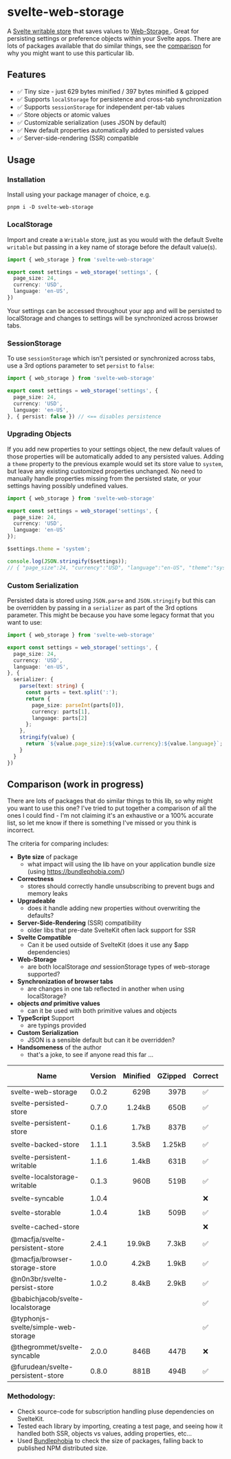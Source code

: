 # svelte-web-storage

A [Svelte writable store](https://svelte.dev/docs/svelte-store#writable) that saves values to [Web-Storage ](https://developer.mozilla.org/en-US/docs/Web/API/Web_Storage_API). Great for persisting settings or preference objects within your Svelte apps. There are lots of packages available that do similar things, see the [comparison](#comparison) for why you might want to use this particular lib.

## Features

- ✅ Tiny size - just 629 bytes minified / 397 bytes minified & gzipped
- ✅ Supports `localStorage` for persistence and cross-tab synchronization
- ✅ Supports `sessionStorage` for independent per-tab values
- ✅ Store objects or atomic values
- ✅ Customizable serialization (uses JSON by default)
- ✅ New default properties automatically added to persisted values
- ✅ Server-side-rendering (SSR) compatible

## Usage

### Installation

Install using your package manager of choice, e.g.

    pnpm i -D svelte-web-storage

### LocalStorage

Import and create a `Writable` store, just as you would with the default Svelte `writable` but passing in a key name of storage before the default value(s).

```ts
import { web_storage } from 'svelte-web-storage'

export const settings = web_storage('settings', {
  page_size: 24,
  currency: 'USD',
  language: 'en-US',
})
```

Your settings can be accessed throughout your app and will be persisted to localStorage and changes to settings will be synchronized across browser tabs.

### SessionStorage

To use `sessionStorage` which isn't persisted or synchronized across tabs, use a 3rd options parameter to set `persist` to `false`:

```ts
import { web_storage } from 'svelte-web-storage'

export const settings = web_storage('settings', {
  page_size: 24,
  currency: 'USD',
  language: 'en-US',
}, { persist: false }) // <== disables persistence
```

### Upgrading Objects

If you add new properties to your settings object, the new default values of those properties will be automatically added to any persisted values. Adding a `theme` property to the previous example would set its store value to `system`, but leave any existing customized properties unchanged. No need to manually handle properties missing from the persisted state, or your settings having possibly undefined values.

```ts
import { web_storage } from 'svelte-web-storage'

export const settings = web_storage('settings', {
  page_size: 24,
  currency: 'USD',
  language: 'en-US'
});

$settings.theme = 'system';

console.log(JSON.stringify($settings));
// { "page_size":24, "currency":"USD", "language":"en-US", "theme":"system" }
```

### Custom Serialization

Persisted data is stored using `JSON.parse` and `JSON.stringify` but this can be overridden by passing in a `serializer` as part of the 3rd options parameter. This might be because you have some legacy format that you want to use:

```ts
import { web_storage } from 'svelte-web-storage'

export const settings = web_storage('settings', {
  page_size: 24,
  currency: 'USD',
  language: 'en-US',
}, {
  serializer: {
    parse(text: string) {
      const parts = text.split(':');
      return {
        page_size: parseInt(parts[0]),
        currency: parts[1],
        language: parts[2]
      };
    },
    stringify(value) {
      return `${value.page_size}:${value.currency}:${value.language}`;
    }
  }
})
```

## Comparison (work in progress)

There are lots of packages that do similar things to this lib, so why might you want to use this one? I've tried to put together a comparison of all the ones I could find - I'm not claiming it's an exhaustive or a 100% accurate list, so let me know if there is something I've missed or you think is incorrect.

The criteria for comparing includes:

- **Byte size** of package
  - what impact will using the lib have on your application bundle size (using https://bundlephobia.com/)
- **Correctness**
  - stores should correctly handle unsubscribing to prevent bugs and memory leaks
- **Upgradeable**
  - does it handle adding new properties without overwriting the defaults?
- **Server-Side-Rendering** (SSR) compatibility
  - older libs that pre-date SvelteKit often lack support for SSR
- **Svelte Compatible**
  - Can it be used outside of SvelteKit (does it use any $app dependencies)
- **Web-Storage**
  - are both localStorage _and_ sessionStorage types of web-storage supported?
- **Synchronization of browser tabs**
  - are changes in one tab reflected in another when using localStorage?
- **objects _and_ primitive values**
  - can it be used with both primitive values and objects
- **TypeScript** Support
  - are typings provided
- **Custom Serialization**
  - JSON is a sensible default but can it be overridden?
- **Handsomeness** of the author
  - that's a joke, to see if anyone read this far ...

| Name                                | Version | Minified | GZipped | Correct | Upgrade |  SSR  | SK Deps | Session | Sync  | Values |  TS   | Serialize |
| ----------------------------------- | ------- | -------: | ------: | :-----: | :-----: | :---: | :-----: | :-----: | :---: | :----: | :---: | :-------: |
| svelte-web-storage                  | 0.0.2   |     629B |    397B |    ✅    |    ✅    |   ✅   |    ✅    |    ✅    |   ✅   |   ✅    |   ✅   |     ✅     |
| svelte-persisted-store              | 0.7.0   |   1.24kB |    650B |    ✅    |    ❓    |   ❓   |    ❓    |    ❓    |   ❓   |   ❓    |   ❓   |     ❓     |
| svelte-persistent-store             | 0.1.6   |    1.7kB |    837B |    ✅    |    ❓    |   ❓   |    ❓    |    ❓    |   ❓   |   ❓    |   ❓   |     ❓     |
| svelte-backed-store                 | 1.1.1   |    3.5kB |  1.25kB |    ✅    |    ❓    |   ❓   |    ❓    |    ❓    |   ❓   |   ❓    |   ❓   |     ❓     |
| svelte-persistent-writable          | 1.1.6   |    1.4kB |    631B |    ✅    |    ❓    |   ❓   |    ❓    |    ❓    |   ❓   |   ❓    |   ❓   |     ❓     |
| svelte-localstorage-writable        | 0.1.3   |     960B |    519B |    ✅    |    ❓    |   ❓   |    ❓    |    ❓    |   ❓   |   ❓    |   ❓   |     ❓     |
| svelte-syncable                     | 1.0.4   |          |         |    ❌    |    ❓    |   ❓   |    ❓    |    ❓    |   ❓   |   ❓    |   ❓   |     ❓     |
| svelte-storable                     | 1.0.4   |      1kB |    509B |    ✅    |    ❓    |   ❌   |    ❓    |    ❓    |   ❓   |   ❓    |   ❓   |     ❓     |
| svelte-cached-store                 |         |          |         |    ❌    |    ❓    |   ❓   |    ❓    |    ❓    |   ❓   |   ❓    |   ❓   |     ❓     |
| @macfja/svelte-persistent-store     | 2.4.1   |   19.9kB |   7.3kB |    ✅    |    ❓    |   ❓   |    ❓    |    ❓    |   ❓   |   ❓    |   ❓   |     ❓     |
| @macfja/browser-storage-store       | 1.0.0   |    4.2kB |   1.9kB |    ✅    |    ❓    |   ❓   |    ❓    |    ❓    |   ❓   |   ❓    |   ❓   |     ❓     |
| @n0n3br/svelte-persist-store        | 1.0.2   |    8.4kB |   2.9kB |    ✅    |    ❓    |   ❓   |    ❓    |    ❓    |   ❓   |   ❓    |   ❓   |     ❓     |
| @babichjacob/svelte-localstorage    |         |          |         |    ✅    |    ❓    |   ❓   |    ❓    |    ❓    |   ❓   |   ❓    |   ❓   |     ❓     |
| @typhonjs-svelte/simple-web-storage |         |          |         |    ✅    |    ❓    |   ❓   |    ❓    |    ❓    |   ❓   |   ❓    |   ❓   |     ❓     |
| @thegrommet/svelte-syncable         | 2.0.0   |     846B |    447B |    ❌    |    ❓    |   ❓   |    ❓    |    ❓    |   ❓   |   ❓    |   ❓   |     ❓     |
| @furudean/svelte-persistent-store   | 0.8.0   |     881B |    494B |    ✅    |    ❓    |   ❓   |    ❓    |    ❓    |   ❓   |   ❓    |   ❓   |     ❓     |

### Methodology:

- Check source-code for subscription handling pluse dependencies on SvelteKit.
- Tested each library by importing, creating a test page, and seeing how it handled both SSR, objects vs values, adding properties, etc...
- Used [Bundlephobia](https://bundlephobia.com/) to check the size of packages, falling back to published NPM distributed size.
